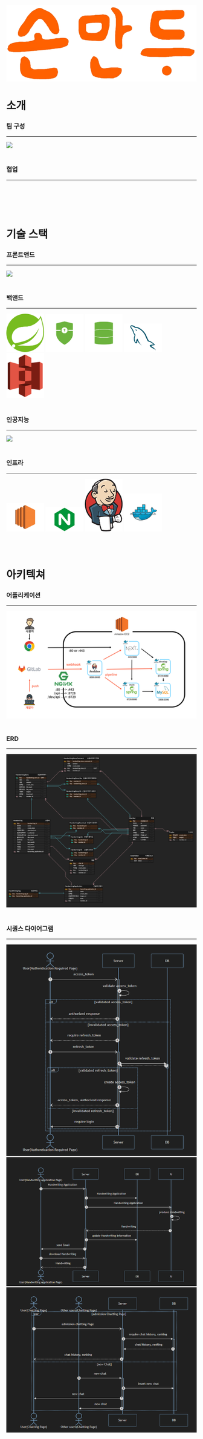 <img src="./readme-image/logo.png">

# 소개

### 팀 구성

---

<img src='팀이미지'>

<br/>
<br/>

### 협업

---

<br/>
<br/>
<br/>
<br/>

# 기술 스택

### 프론트앤드

---

<img width=100 src='FE 기술스택 이미지'>

<br/>
<br/>

### 백앤드

---

<img width=100 src='./readme-image/spring.png'>
<img width=100 src='./readme-image/spring security.png'>
<img width=100 src='./readme-image/jpa.png'>
<img width=100 src='./readme-image/mysql.png'>
<img width=100 src='./readme-image/s3.png'>

<br/>
<br/>

### 인공지능

---

<img width=100 src='AI 기술스택 이미지'>

<br/>
<br/>

### 인프라

---

<img width=100 src='./readme-image/ec2.png'>
<img width=100 src='./readme-image/nginx.png'>
<img width=100 src='./readme-image/jenkins.png'>
<img width=100 src='./readme-image/docker.png'>


<br/>
<br/>
<br/>
<br/>

# 아키텍쳐

### 어플리케이션

---

<img src="./readme-image/b111-architecture.png">

<br/>
<br/>

### ERD

---

<img src="./readme-image/erd.png">

<br/>
<br/>

### 시퀀스 다이어그램

---

<img src="./readme-image/sequence1.PNG">
<img src="./readme-image/sequence2.PNG">
<img src="./readme-image/sequence3.PNG">
